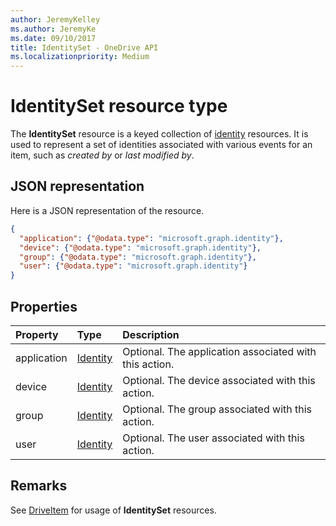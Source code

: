 ```yaml
---
author: JeremyKelley
ms.author: JeremyKe
ms.date: 09/10/2017
title: IdentitySet - OneDrive API
ms.localizationpriority: Medium
---
```

# IdentitySet resource type

The **IdentitySet** resource is a keyed collection of [identity](identity.md) resources.
It is used to represent a set of identities associated with various events for an item, such as _created by_ or _last modified by_.

## JSON representation

Here is a JSON representation of the resource.

<!-- { "blockType": "resource", "@odata.type": "microsoft.graph.identitySet",
       "optionalProperties": ["user", "application", "group", "device"],
       "openType": true } -->
```json
{
  "application": {"@odata.type": "microsoft.graph.identity"},
  "device": {"@odata.type": "microsoft.graph.identity"},
  "group": {"@odata.type": "microsoft.graph.identity"},
  "user": {"@odata.type": "microsoft.graph.identity"}
}
```

## Properties

| Property    | Type         | Description
|:------------|:-------------|:------------------------------------------------
| application | [Identity][] | Optional. The application associated with this action.
| device      | [Identity][] | Optional. The device associated with this action.
| group       | [Identity][] | Optional. The group associated with this action.
| user        | [Identity][] | Optional. The user associated with this action.

## Remarks

See [DriveItem][] for usage of **IdentitySet** resources.

[DriveItem]: driveItem.md
[Identity]: identity.md

<!-- uuid: 8fcb5dbc-d5aa-4681-8e31-b001d5168d79
2015-10-25 14:57:30 UTC -->
<!-- {
  "type": "#page.annotation",
  "description": "Identity set is a collection of identities",
  "section": "documentation",
  "tocPath": "Resources/IdentitySet"
} -->
